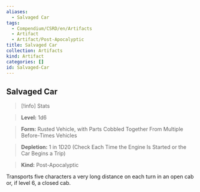 ```yaml
---
aliases:
  - Salvaged Car
tags:
  - Compendium/CSRD/en/Artifacts
  - Artifact
  - Artifact/Post-Apocalyptic
title: Salvaged Car
collection: Artifacts
kind: Artifact
categories: []
id: Salvaged-Car
---
```

## Salvaged Car    
>[!info] Stats    
> **Level:** 1d6    
> **Form:** Rusted Vehicle, with Parts Cobbled Together From Multiple Before-Times Vehicles    
> **Depletion:** 1 in 1D20 (Check Each Time the Engine Is Started or the Car Begins a Trip)    
> **Kind:** Post-Apocalyptic  
    
Transports five characters a very long distance on each turn in an open cab or, if level 6, a closed cab.

